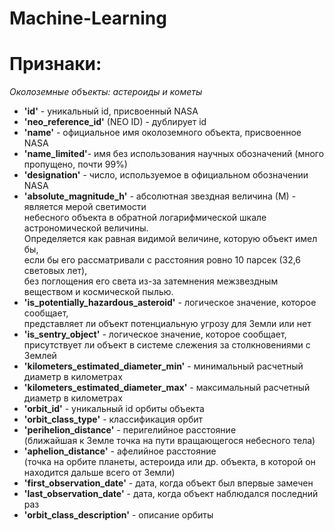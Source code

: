 # Machine-Learning
# **Признаки:**

*Околоземные объекты: астероиды и кометы*
* **'id'** - уникальный id, присвоенный NASA
* **'neo_reference_id'** (NEO ID) - дублирует id
* **'name'** - официальное имя околоземного объекта, присвоенное NASA
* **'name_limited'**- имя без использования научных обозначений (много пропущено, почти 99%)
* **'designation'** - число, используемое в официальном обозначении NASA
* **'absolute_magnitude_h'** - абсолютная звездная величина (М) -  является мерой светимости\
небесного объекта в обратной логарифмической шкале астрономической величины. \
Определяется как равная видимой величине, которую объект имел бы, \
если бы его рассматривали с расстояния ровно 10 парсек (32,6 световых лет), \
без поглощения его света из-за затемнения межзвездным веществом и космической пылью.
* **'is_potentially_hazardous_asteroid'** - логическое значение, которое сообщает, \
представляет ли объект потенциальную угрозу для Земли или нет
* **'is_sentry_object'** - логическое значение, которое сообщает, \
присутствует ли объект в системе слежения за столкновениями с Землей
* **'kilometers_estimated_diameter_min'** - минимальный расчетный диаметр в километрах
* **'kilometers_estimated_diameter_max'** - максимальный расчетный диаметр в километрах
* **'orbit_id'** - уникальный id орбиты объекта
* **'orbit_class_type'** - классификация орбит
* **'perihelion_distance'** - перигелийное расстояние \
(ближайшая к Земле точка на пути вращающегося небесного тела)
* **'aphelion_distance'** - афелийное расстояние \
(точка на орбите планеты, астероида или др. объекта, в которой он находится дальше всего от Земли)
* **'first_observation_date'** - дата, когда объект был впервые замечен
* **'last_observation_date'** - дата, когда объект наблюдался последний раз
* **'orbit_class_description'** - описание орбиты